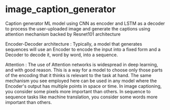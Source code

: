 # image_caption_generator
Caption generator ML model using CNN as encoder and LSTM as a decoder to process the user-uploaded image and generate the captions using attention mechanism backed by Resnet101 architecture

Encoder-Decoder architecture : Typically, a model that generates sequences will use an Encoder to encode the input into a fixed form and a Decoder to decode it, word by word, into a sequence.

Attention : The use of Attention networks is widespread in deep learning, and with good reason. This is a way for a model to choose only those parts of the encoding that it thinks is relevant to the task at hand. The same mechanism you see employed here can be used in any model where the Encoder's output has multiple points in space or time. In image captioning, you consider some pixels more important than others. In sequence to sequence tasks like machine translation, you consider some words more important than others.

